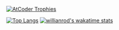 [![AtCoder Trophies](https://atcoder-trophies.vercel.app/api/v1/atcoder?username=koyama_or_not&theme=darklover)](https://github.com/KATO-Hiro/AtCoderTrophies)

[![Top Langs](https://github-readme-stats.vercel.app/api/top-langs/?username=k0i)](https://github.com/anuraghazra/github-readme-stats)
[![willianrod's wakatime stats](https://github-readme-stats.vercel.app/api/wakatime?username=koyama1003)](https://github.com/anuraghazra/github-readme-stats)
